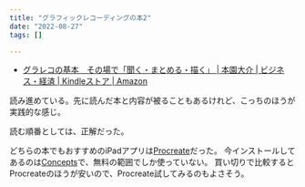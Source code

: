```yaml
---
title: "グラフィックレコーディングの本2"
date: "2022-08-27"
tags: []

---
```


- [グラレコの基本　その場で「聞く・まとめる・描く」 | 本園大介 | ビジネス・経済 | Kindleストア | Amazon](https://www.amazon.co.jp/gp/product/B09GKDT75R)

読み進めている。先に読んだ本と内容が被ることもあるけれど、こっちのほうが実践的な感じ。

読む順番としては、正解だった。

どちらの本でもおすすめのiPadアプリは[Procreate](https://apps.apple.com/jp/app/procreate/id425073498)だった。
今インストールしてあるのは[Concepts](https://apps.apple.com/app/concepts/id560586497)で、無料の範囲でしか使っていない。
買い切りで比較するとProcreateのほうが安いので、Procreate試してみるのもよさそう。

